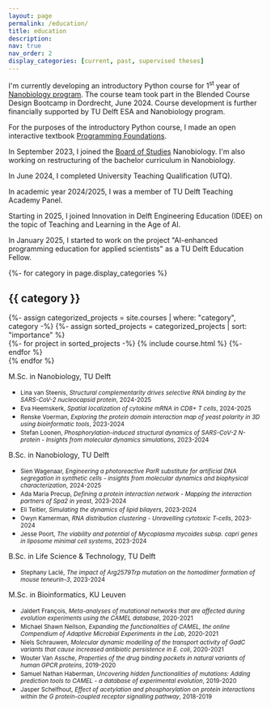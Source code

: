 ```yaml
---
layout: page
permalink: /education/
title: education
description: 
nav: true
nav_order: 2
display_categories: [current, past, supervised theses]
---
```


I'm currently developing an introductory Python course for 1<sup>st</sup> year of <a href="https://www.studyguide.tudelft.nl/a101_displayProgram.do?program_tree_id=29839">Nanobiology program</a>. The course team took part in the Blended Course Design Bootcamp in Dordrecht, June 2024. Course development is further financially supported by TU Delft ESA and Nanobiology program.

For the purposes of the introductory Python course, I made an open interactive textbook <a href="https://books.open.tudelft.nl/home/catalog/book/190">Programming Foundations</a>.

In September 2023, I joined the <a href="https://www.tudelft.nl/en/student/faculties/as-student-portal/organisation/board-of-studies-applied-sciences">Board of Studies</a> Nanobiology. I'm also working on restructuring of the bachelor curriculum in Nanobiology.

In June 2024, I completed University Teaching Qualification (UTQ).

In academic year 2024/2025, I was a member of TU Delft Teaching Academy Panel.

Starting in 2025, I joined Innovation in Delft Engineering Education (IDEE) on the topic of Teaching and Learning in the Age of AI.

In January 2025, I started to work on the project "AI-enhanced programming education for applied scientists" as a TU Delft Education Fellow.


<div class="projects">
  <!-- Display categorized projects -->
  {%- for category in page.display_categories %}
  <h2 class="category">{{ category }}</h2>
  {%- assign categorized_projects = site.courses | where: "category", category -%}
  {%- assign sorted_projects = categorized_projects | sort: "importance" %}
  <!-- Generate cards for each project -->
  <div class="grid">
    {%- for project in sorted_projects -%}
      {% include course.html %}
    {%- endfor %}
  </div>
  {% endfor %}

</div>

<normal> M.Sc. in Nanobiology, TU Delft </normal>

- <small> Lina van Steenis, *Structural complementarity drives selective RNA binding by the SARS-CoV-2 nucleocapsid protein*, 2024-2025 </small>
- <small> Eva Heemskerk, *Spatial localization of cytokine mRNA in CD8+ T cells*, 2024-2025 </small>
- <small> Renske Voerman, *Exploring the protein domain interaction map of yeast polarity in 3D using bioinformatic tools*, 2023-2024 </small>
- <small> Stefan Loonen, *Phosphorylation-induced structural dynamics of SARS-CoV-2 N-protein - Insights from molecular dynamics simulations*, 2023-2024 </small>

<normal> B.Sc. in Nanobiology, TU Delft </normal>

 - <small> Sien Wagenaar, *Engineering a photoreactive ParR substitute for artificial DNA segregation in synthetic cells - insights from molecular dynamics and biophysical characterization*, 2024-2025 </small>
 - <small> Ada Maria Precup, *Defining a protein interaction network - Mapping the interaction partners of Spa2 in yeast*, 2023-2024 </small>
 - <small> Eli Teitler, *Simulating the dynamics of lipid bilayers*, 2023-2024 </small>
 - <small> Owyn Kamerman, *RNA distribution clustering - Unravelling cytotoxic T-cells*, 2023-2024 </small>
 - <small> Jesse Poort, *The viability and potential of Mycoplasma mycoides subsp. capri genes in liposome minimal cell systems*, 2023-2024 </small>

<normal> B.Sc. in Life Science & Technology, TU Delft </normal>

 - <small> Stephany Laclé, *The impact of Arg2579Trp mutation on the homodimer formation of mouse teneurin-3*, 2023-2024 </small>

<normal> M.Sc. in Bioinformatics, KU Leuven </normal>

 - <small> Jaldert François, *Meta-analyses of mutational networks that are affected during evolution experiments using the CAMEL database*, 2020-2021 </small>
 - <small> Michael Shawn Neilson, <i>Expanding the functionalities of CAMEL, the online Compendium of Adaptive Microbial Experiments in the Lab</i>, 2020-2021 </small>
 - <small> Niels Schrauwen, <i>Molecular dynamic modelling of the transport activity of GadC variants that cause increased antibiotic persistence in E. coli</i>, 2020-2021 </small>
 - <small> Wouter Van Assche, <i>Properties of the drug binding pockets in natural variants of human GPCR proteins</i>, 2019-2020 </small>
 - <small> Samuel Nathan Haberman, <i>Uncovering hidden functionalities of mutations: Adding prediction tools to CAMEL - a database of experimental evolution</i>, 2019-2020 </small>
 - <small> Jasper Schelfhout, <i>Effect of acetylation and phosphorylation on protein interactions within the G protein-coupled receptor signalling pathway</i>, 2018-2019 </small>


